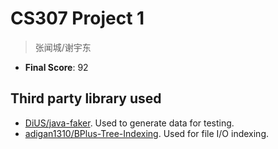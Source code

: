 # CS307 Project 1
> 张闻城/谢宇东

- **Final Score**: 92

## Third party library used

- [DiUS/java-faker](https://github.com/DiUS/java-faker/). Used to generate data for testing.
- [adigan1310/BPlus-Tree-Indexing](https://github.com/adigan1310/BPlus-Tree-Indexing). Used for file I/O indexing.
